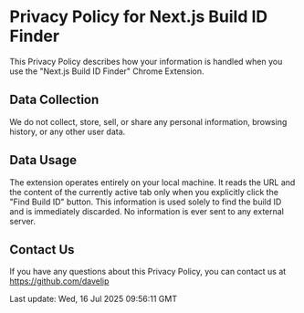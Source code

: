 # Privacy Policy for Next.js Build ID Finder

This Privacy Policy describes how your information is handled when you use the "Next.js Build ID Finder" Chrome Extension.


## Data Collection

We do not collect, store, sell, or share any personal information, browsing history, or any other user data.


## Data Usage

The extension operates entirely on your local machine. It reads the URL and the content of the currently active tab only when you explicitly click the "Find Build ID" button. This information is used solely to find the build ID and is immediately discarded. No information is ever sent to any external server.


## Contact Us

If you have any questions about this Privacy Policy, you can contact us at https://github.com/davelip


Last update: Wed, 16 Jul 2025 09:56:11 GMT

